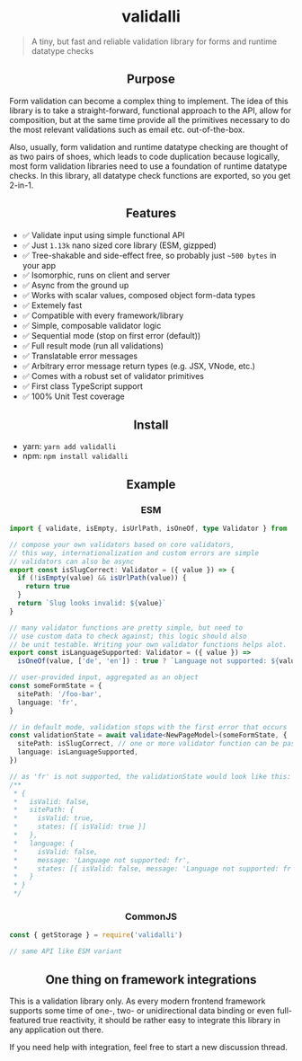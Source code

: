 <h1 align="center">validalli</h1>

> A tiny, but fast and reliable validation library for forms and runtime datatype checks

<h2 align="center">Purpose</h2>

Form validation can become a complex thing to implement. The idea of this library is to take a straight-forward,
functional approach to the API, allow for composition, but at the same time provide all the primitives
necessary to do the most relevant validations such as email etc. out-of-the-box.

Also, usually, form validation and runtime datatype checking are thought of as two pairs of shoes, which
leads to code duplication because logically, most form validation libraries need to use a foundation of
runtime datatype checks. In this library, all datatype check functions are exported, so you get 2-in-1.

<h2 align="center">Features</h2>

- ✅ Validate input using simple functional API
- ✅ Just `1.13k` nano sized core library (ESM, gizpped)
- ✅ Tree-shakable and side-effect free, so probably just `~500 bytes` in your app
- ✅ Isomorphic, runs on client and server
- ✅ Async from the ground up
- ✅ Works with scalar values, composed object form-data types
- ✅ Extemely fast
- ✅ Compatible with every framework/library
- ✅ Simple, composable validator logic
- ✅ Sequential mode (stop on first error (default))
- ✅ Full result mode (run all validations)
- ✅ Translatable error messages
- ✅ Arbitrary error message return types (e.g. JSX, VNode, etc.)
- ✅ Comes with a robust set of validator primitives
- ✅ First class TypeScript support
- ✅ 100% Unit Test coverage

<h2 align="center">Install</h2>

- yarn: `yarn add validalli`
- npm: `npm install validalli`

<h2 align="center">Example</h2>

<h3 align="center">ESM</h2>

```ts
import { validate, isEmpty, isUrlPath, isOneOf, type Validator } from 'validalli'

// compose your own validators based on core validators,
// this way, internationalization and custom errors are simple
// validators can also be async
export const isSlugCorrect: Validator = ({ value }) => {
  if (!isEmpty(value) && isUrlPath(value)) {
    return true
  }
  return `Slug looks invalid: ${value}`
}

// many validator functions are pretty simple, but need to
// use custom data to check against; this logic should also
// be unit testable. Writing your own validator functions helps alot.
export const isLanguageSupported: Validator = ({ value }) =>
  isOneOf(value, ['de', 'en']) : true ? `Language not supported: ${value}`

// user-provided input, aggregated as an object
const someFormState = {
  sitePath: '/foo-bar',
  language: 'fr',
}

// in default mode, validation stops with the first error that occurs
const validationState = await validate<NewPageModel>(someFormState, {
  sitePath: isSlugCorrect, // one or more validator function can be passed via Array
  language: isLanguageSupported,
})

// as 'fr' is not supported, the validationState would look like this:
/**
 * {
 *   isValid: false,
 *   sitePath: {
 *     isValid: true,
 *     states: [{ isValid: true }]
 *   },
 *   language: {
 *     isValid: false,
 *     message: 'Language not supported: fr',
 *     states: [{ isValid: false, message: 'Language not supported: fr' }]
 *   }
 * }
 */
```

<h3 align="center">CommonJS</h2>

```ts
const { getStorage } = require('validalli')

// same API like ESM variant
```

<h2 align="center">One thing on framework integrations</h2>

This is a validation library only. As every modern frontend framework supports some time
of one-, two- or unidirectional data binding or even full-featured true reactivity,
it should be rather easy to integrate this library in any application out there.

If you need help with integration, feel free to start a new discussion thread.
